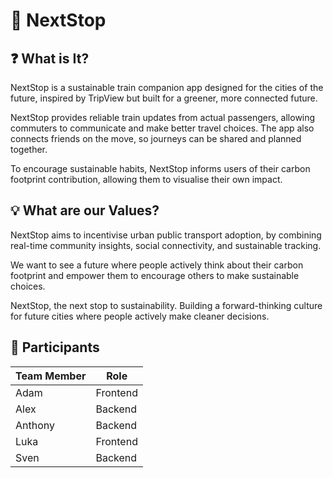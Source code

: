 # 🚂 NextStop
## ❓ What is It?
NextStop is a sustainable train companion app designed for the cities of the future, inspired by TripView but built for a greener, more connected future. 

NextStop provides reliable train updates from actual passengers, allowing commuters to communicate and make better travel choices. The app also connects friends on the move, so journeys can be shared and planned together. 

To encourage sustainable habits, NextStop informs users of their carbon footprint contribution, allowing them to visualise their own impact.

## 💡 What are our Values?
NextStop aims to incentivise urban public transport adoption, by combining real-time community insights, social connectivity, and sustainable tracking. 

We want to see a future where people actively think about their carbon footprint and empower them to encourage others to make sustainable choices.

NextStop, the next stop to sustainability. Building a forward-thinking culture for future cities where people actively make cleaner decisions.


## 👤 Participants
| **Team Member** 	| **Role** 	|
|-----------------	|----------	|
| Adam            	| Frontend 	|
| Alex            	| Backend  	|
| Anthony         	| Backend  	|
| Luka            	| Frontend 	|
| Sven            	| Backend  	|
